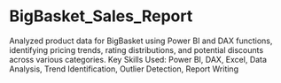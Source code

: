 # BigBasket_Sales_Report
 Analyzed product data for BigBasket using Power BI and DAX functions, identifying pricing trends, rating distributions, and potential discounts across various categories. Key Skills Used: Power BI, DAX, Excel, Data Analysis, Trend Identification, Outlier Detection, Report Writing 

